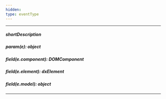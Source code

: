 ```yaml
---
hidden: 
type: eventType
---
```

---
##### shortDescription

##### param(e): object

##### field(e.component): DOMComponent

##### field(e.element): dxElement

##### field(e.model): object

---
